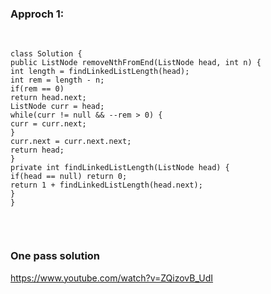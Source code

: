 ### Approch 1:
​
```
class Solution {
public ListNode removeNthFromEnd(ListNode head, int n) {
int length = findLinkedListLength(head);
int rem = length - n;
if(rem == 0)
return head.next;
ListNode curr = head;
while(curr != null && --rem > 0) {
curr = curr.next;
}
curr.next = curr.next.next;
return head;
}
private int findLinkedListLength(ListNode head) {
if(head == null) return 0;
return 1 + findLinkedListLength(head.next);
}
}
​
```
​
### One pass solution
https://www.youtube.com/watch?v=ZQizovB_UdI